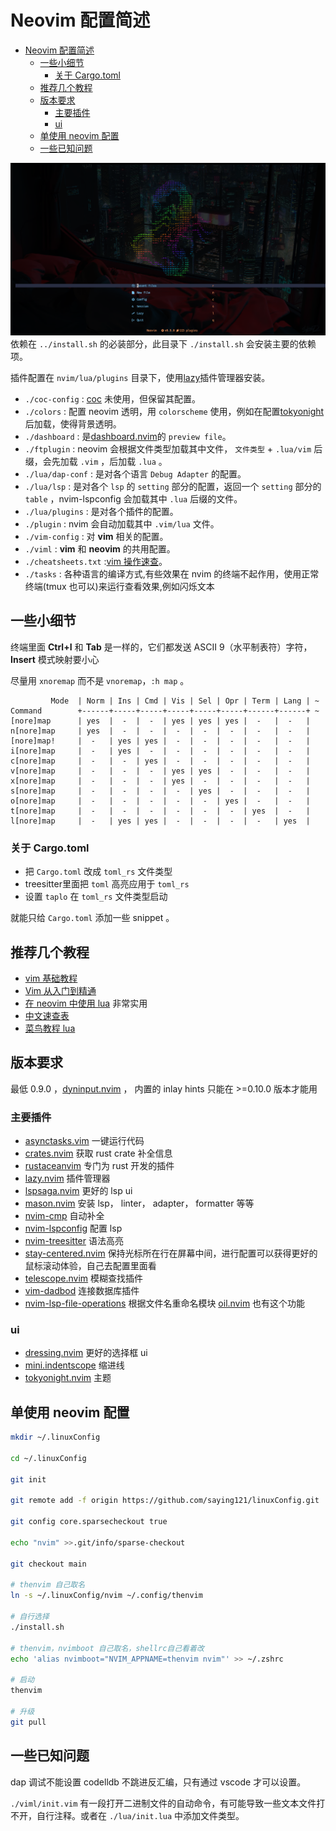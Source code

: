 # Neovim 配置简述

<!--toc:start-->

- [Neovim 配置简述](#neovim-配置简述)
  - [一些小细节](#一些小细节)
    - [关于 Cargo.toml](#关于-cargotoml)
  - [推荐几个教程](#推荐几个教程)
  - [版本要求](#版本要求)
    - [主要插件](#主要插件)
    - [ui](#ui)
  - [单使用 neovim 配置](#单使用-neovim-配置)
  - [一些已知问题](#一些已知问题)
  <!--toc:end-->

![dashboard picture](./pictures/dashboard.png)
依赖在 `../install.sh` 的必装部分，此目录下 `./install.sh` 会安装主要的依赖项。

插件配置在 `nvim/lua/plugins` 目录下，使用[lazy](https://github.com/folke/lazy.nvim)插件管理器安装。

- `./coc-config` : [coc](https://github.com/neoclide/coc.nvim) 未使用，但保留其配置。
- `./colors` : 配置 neovim 透明，用 `colorscheme` 使用，例如在配置[tokyonight](https://github.com/folke/tokyonight.nvim)后加载，使得背景透明。
- `./dashboard` : 是[dashboard.nvim](https://github.com/glepnir/dashboard-nvim)的 `preview file`。
- `./ftplugin` : neovim 会根据文件类型加载其中文件， `文件类型` + `.lua/vim` 后缀，会先加载 `.vim` ，后加载 `.lua` 。
- `./lua/dap-conf` : 是对各个语言 `Debug Adapter` 的配置。
- `./lua/lsp` : 是对各个 `lsp` 的 `setting` 部分的配置，返回一个 `setting` 部分的 `table` ，nvim-lspconfig 会加载其中 `.lua` 后缀的文件。
- `./lua/plugins` : 是对各个插件的配置。
- `./plugin` : nvim 会自动加载其中 `.vim/lua` 文件。
- `./vim-config` : 对 **vim** 相关的配置。
- `./viml` : **vim** 和 **neovim** 的共用配置。
- `./cheatsheets.txt` :[vim 操作速查](https://github.com/skywind3000/awesome-cheatsheets/blob/master/editors/vim.txt)。
- `./tasks` : 各种语言的编译方式,有些效果在 nvim 的终端不起作用，使用正常终端(tmux 也可以)来运行查看效果,例如闪烁文本

## 一些小细节

终端里面 **Ctrl+I** 和 **Tab** 是一样的，它们都发送 ASCII 9（水平制表符）字符，**Insert** 模式映射要小心

尽量用 `xnoremap` 而不是 `vnoremap`，`:h map` 。

```vimdoc
         Mode  | Norm | Ins | Cmd | Vis | Sel | Opr | Term | Lang | ~
Command        +------+-----+-----+-----+-----+-----+------+------+ ~
[nore]map      | yes  |  -  |  -  | yes | yes | yes |  -   |  -   |
n[nore]map     | yes  |  -  |  -  |  -  |  -  |  -  |  -   |  -   |
[nore]map!     |  -   | yes | yes |  -  |  -  |  -  |  -   |  -   |
i[nore]map     |  -   | yes |  -  |  -  |  -  |  -  |  -   |  -   |
c[nore]map     |  -   |  -  | yes |  -  |  -  |  -  |  -   |  -   |
v[nore]map     |  -   |  -  |  -  | yes | yes |  -  |  -   |  -   |
x[nore]map     |  -   |  -  |  -  | yes |  -  |  -  |  -   |  -   |
s[nore]map     |  -   |  -  |  -  |  -  | yes |  -  |  -   |  -   |
o[nore]map     |  -   |  -  |  -  |  -  |  -  | yes |  -   |  -   |
t[nore]map     |  -   |  -  |  -  |  -  |  -  |  -  | yes  |  -   |
l[nore]map     |  -   | yes | yes |  -  |  -  |  -  |  -   | yes  |
```

### 关于 Cargo.toml

- 把 `Cargo.toml` 改成 `toml_rs` 文件类型
- treesitter里面把 `toml` 高亮应用于 `toml_rs`
- 设置 `taplo` 在 `toml_rs` 文件类型启动

就能只给 `Cargo.toml` 添加一些 snippet 。

## 推荐几个教程

- [vim 基础教程](https://www.imooc.com/learn/1129)
- [Vim 从入门到精通](https://github.com/wsdjeg/vim-galore-zh_cn)
- [在 neovim 中使用 lua](https://github.com/glepnir/nvim-lua-guide-zh) 非常实用
- [中文速查表](https://github.com/skywind3000/awesome-cheatsheets)
- [菜鸟教程 lua](https://www.runoob.com/lua/lua-tutorial.html)

## 版本要求

最低 0.9.0 ，[dyninput.nvim](https://github.com/nvimdev/dyninput.nvim) ，
内置的 inlay hints 只能在 >=0.10.0 版本才能用

### 主要插件

- [asynctasks.vim](https://github.com/skywind3000/asynctasks.vim) 一键运行代码
- [crates.nvim](https://github.com/saecki/crates.nvim) 获取 rust crate 补全信息
- [rustaceanvim](https://github.com/mrcjkb/rustaceanvim) 专门为 rust 开发的插件
- [lazy.nvim](https://github.com/folke/lazy.nvim) 插件管理器
- [lspsaga.nvim](https://github.com/glepnir/lspsaga.nvim) 更好的 lsp ui
- [mason.nvim](https://github.com/williamboman/mason.nvim) 安装 lsp， linter， adapter， formatter 等等
- [nvim-cmp](https://github.com/hrsh7th/nvim-cmp) 自动补全
- [nvim-lspconfig](https://github.com/neovim/nvim-lspconfig) 配置 lsp
- [nvim-treesitter](https://github.com/nvim-treesitter/nvim-treesitter) 语法高亮
- [stay-centered.nvim](https://github.com/arnamak/stay-centered.nvim) 保持光标所在行在屏幕中间，进行配置可以获得更好的鼠标滚动体验，自己去配置里面看
- [telescope.nvim](https://github.com/nvim-telescope/telescope.nvim) 模糊查找插件
- [vim-dadbod](https://github.com/tpope/vim-dadbod) 连接数据库插件
- [nvim-lsp-file-operations](https://github.com/antosha417/nvim-lsp-file-operations) 根据文件名重命名模块
  [oil.nvim](https://github.com/stevearc/oil.nvim) 也有这个功能

### ui

- [dressing.nvim](https://github.com/stevearc/dressing.nvim) 更好的选择框 ui
- [mini.indentscope](https://github.com/echasnovski/mini.indentscope) 缩进线
- [tokyonight.nvim](https://github.com/folke/tokyonight.nvim) 主题

## 单使用 neovim 配置

```bash
mkdir ~/.linuxConfig

cd ~/.linuxConfig

git init

git remote add -f origin https://github.com/saying121/linuxConfig.git

git config core.sparsecheckout true

echo "nvim" >>.git/info/sparse-checkout

git checkout main

# thenvim 自己取名
ln -s ~/.linuxConfig/nvim ~/.config/thenvim

# 自行选择
./install.sh

# thenvim，nvimboot 自己取名，shellrc自己看着改
echo 'alias nvimboot="NVIM_APPNAME=thenvim nvim"' >> ~/.zshrc

# 启动
thenvim

# 升级
git pull
```

## 一些已知问题

dap 调试不能设置 codelldb 不跳进反汇编，只有通过 vscode 才可以设置。

`./viml/init.vim` 有一段打开二进制文件的自动命令，有可能导致一些文本文件打不开，自行注释。或者在 `./lua/init.lua` 中添加文件类型。
